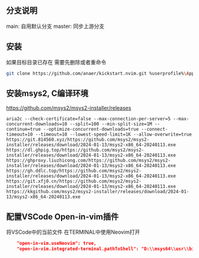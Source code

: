 ## 分支说明

main: 自用默认分支
master: 同步上游分支


## 安装
如果目标目录已存在 需要先删除或者重命令

```sh
git clone https://github.com/anaer/kickstart.nvim.git %userprofile%\AppData\Local\nvim\
```


## 安装msys2, C编译环境
https://github.com/msys2/msys2-installer/releases

```
aria2c --check-certificate=false --max-connection-per-server=5 --max-concurrent-downloads=10 --split=100 --min-split-size=1M --continue=true --optimize-concurrent-downloads=true --connect-timeout=10 --timeout=10 --lowest-speed-limit=1K --allow-overwrite=true  https://git.814560.xyz/https://github.com/msys2/msys2-installer/releases/download/2024-01-13/msys2-x86_64-20240113.exe https://dl.ghpig.top/https://github.com/msys2/msys2-installer/releases/download/2024-01-13/msys2-x86_64-20240113.exe https://ghproxy.liuzhicong.com/https://github.com/msys2/msys2-installer/releases/download/2024-01-13/msys2-x86_64-20240113.exe https://gh.ddlc.top/https://github.com/msys2/msys2-installer/releases/download/2024-01-13/msys2-x86_64-20240113.exe https://git.xfj0.cn/https://github.com/msys2/msys2-installer/releases/download/2024-01-13/msys2-x86_64-20240113.exe https://kkgithub.com/msys2/msys2-installer/releases/download/2024-01-13/msys2-x86_64-20240113.exe
```

## 配置VSCode Open-in-vim插件
将VSCode中的当前文件 在TERMINAL中使用Neovim打开

```json
    "open-in-vim.useNeovim": true,
    "open-in-vim.integrated-terminal.pathToShell": "D:\\msys64\\usr\\bin\\bash.exe",
```